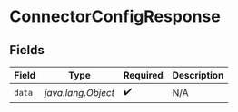 # ConnectorConfigResponse


## Fields

| Field              | Type               | Required           | Description        |
| ------------------ | ------------------ | ------------------ | ------------------ |
| `data`             | *java.lang.Object* | :heavy_check_mark: | N/A                |